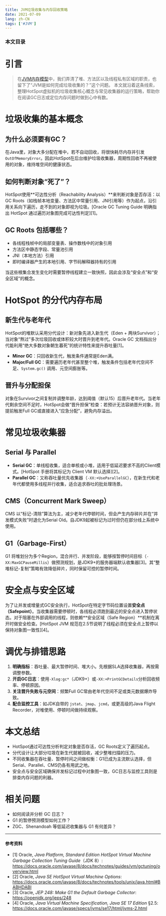 ```yaml
---
title: JVM垃圾收集与内存回收策略
date: 2021-07-09
lang: zh-CN
tags: ['#JVM']
---
```


### 本文目录
<!-- toc -->

# 引言
> 在[JVM内存模型](https://imchenway.com/2021/07/07/JVM-JVM内存模型/)中，我们弄清了堆、方法区以及线程私有区域的职责，也留下了“JVM是如何完成垃圾收集的？”这个问题。
> 本文就沿着这条线索，整理HotSpot虚拟机的垃圾收集核心概念与常见收集器的运行策略，帮助你在阅读GC日志或定位内存问题时做到心中有数。

# 垃圾收集的基本概念
## 为什么必须要有GC？
在Java里，对象大多分配在堆中，若不自动回收，将很快耗尽内存并引发`OutOfMemoryError`。因此HotSpot在后台维护垃圾收集器，周期性回收不再被使用的对象，维持堆空间的健康状态。

## 如何判断对象“死了”？
HotSpot使用**可达性分析（Reachability Analysis）**来判断对象是否存活：以GC Roots（如栈帧本地变量、方法区中常量引用、JNI引用等）作为起点，沿引用关系向下遍历，走不到的对象即视为垃圾。[Oracle GC Tuning Guide 明确指出 HotSpot 通过遍历对象图完成可达性判定][1]。

## GC Roots 包括哪些？
- 各线程栈帧中的局部变量表、操作数栈中的对象引用
- 方法区中静态字段、常量池引用
- JNI（本地方法）引用
- 即时编译器产生的本地引用、字节码解释器持有的引用

当这些根集合发生变化时需要暂停线程建立一致快照，因此会涉及“安全点”和“安全区域”的概念。

# HotSpot 的分代内存布局
## 新生代与老年代
HotSpot的堆默认采用分代设计：新对象先进入新生代（Eden + 两块Survivor）；当对象“熬过”多次垃圾回收或体积较大时晋升到老年代。Oracle GC 文档指出分代能利用“绝大多数对象朝生暮死”的统计特性来提升吞吐量[1]。

- **Minor GC**：只回收新生代，触发条件通常是Eden满。
- **Major/Full GC**：需要遍历老年代甚至整个堆，触发条件包括老年代空间不足、`System.gc()` 调用、元空间膨胀等。

## 晋升与分配担保
对象在Survivor之间复制并调整年龄，达到阈值（默认15）后晋升老年代。当老年代剩余空间不足时，HotSpot会做“晋升担保”检查：若预计无法容纳晋升对象，则提前触发Full GC或直接进入“应急分配”，避免内存溢出。

# 常见垃圾收集器
## Serial 与 Parallel
- **Serial GC**：单线程收集，适合单核或小堆，适用于低延迟要求不高的Client模式。[HotSpot 手册将其标记为 Client VM 默认选择][2]。
- **Parallel GC**：又称吞吐量优先收集器（`-XX:+UseParallelGC`），在新生代和老年代都使用多线程并行收集，适合追求吞吐的批处理场景。

## CMS（Concurrent Mark Sweep）
CMS 以“标记-清除”算法为主，减少老年代停顿时间，但会产生内存碎片并在“并发模式失败”时退化为Serial Old。自JDK9起被标记为过时但仍在部分线上系统中使用。

## G1（Garbage-First）
G1 将堆划分为多个Region，混合并行、并发阶段，能够按暂停时间目标（`-XX:MaxGCPauseMillis`）做预测规划，是JDK9+的服务器端默认收集器[3]。其“整堆标记-复制”策略有效降低碎片，同时保留可控的暂停时间。

# 安全点与安全区域
为了让并发或增量式GC安全执行，HotSpot在特定字节码位置设置**安全点（Safepoint）**。当收集器需要停顿时，各线程必须跑到最近的安全点进入暂停状态。对于阻塞在外部调用的线程，则依赖**安全区域（Safe Region）**机制在离开时做安全检查。[HotSpot JVM 规范在2.5节说明了线程必须在安全点上暂停以保持对象图一致性][4]。

# 调优与排错思路
1. **明确指标**：吞吐量、最大暂停时间、堆大小。先根据SLA选择收集器，再按需调整参数。
2. **开启GC日志**：使用`-Xlog:gc*`（JDK9+）或`-XX:+PrintGCDetails`分析回收频率、停顿原因。
3. **关注晋升失败与元空间**：频繁Full GC常由老年代空间不足或类元数据爆炸导致。
4. **配合监控工具**：如JDK自带的 `jstat`、`jmap`、`jcmd`，或更高级的Java Flight Recorder，对堆使用、停顿时间做持续观察。

# 本文总结
- HotSpot通过可达性分析判定对象是否存活，GC Roots定义了遍历起点。
- 分代设计让大部分垃圾在新生代就被回收，减少整堆扫描的压力。
- 不同收集器在吞吐量、暂停时间之间做权衡：G1已成为主流默认选择，但Serial、Parallel、CMS仍各有用武之地。
- 安全点与安全区域确保并发标记过程中对象图一致，GC日志与监控工具则是排查内存问题的利器。

# 相关问题
- 如何阅读并分析 GC 日志？
- G1 的暂停预测模型如何工作？
- ZGC、Shenandoah 等低延迟收集器与 G1 有何差异？

---
#### 参考资料
- [1] Oracle, *Java Platform, Standard Edition HotSpot Virtual Machine Garbage Collection Tuning Guide*（JDK 8）: https://docs.oracle.com/javase/8/docs/technotes/guides/vm/gctuning/overview.html
- [2] Oracle, *Java SE HotSpot Virtual Machine Options*: https://docs.oracle.com/javase/8/docs/technotes/tools/unix/java.html#BABHDABI
- [3] Oracle, *JEP 248: Make G1 the Default Garbage Collector*: https://openjdk.org/jeps/248
- [4] Oracle, *Java Virtual Machine Specification, Java SE 17 Edition* §2.5: https://docs.oracle.com/javase/specs/jvms/se17/html/jvms-2.html
